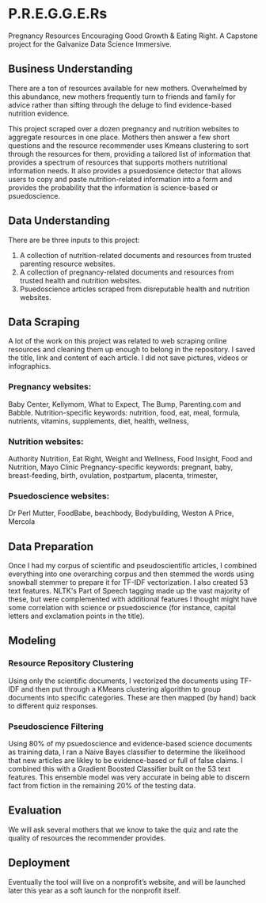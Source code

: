 # P.R.E.G.G.E.Rs
Pregnancy Resources Encouraging Good Growth & Eating Right. A Capstone project for the Galvanize Data Science Immersive.

## Business Understanding

There are a ton of resources available for new mothers. Overwhelmed by this abundance, new mothers frequently turn to friends and family for advice rather than sifting through the deluge to find evidence-based nutrition evidence.

This project scraped over a dozen pregnancy and nutrition websites to aggregate resources in one place.  Mothers then answer a few short questions and the resource recommender uses Kmeans clustering to sort through the resources for them, providing a tailored list of information that provides a spectrum of resources that supports mothers nutritional information needs. It also provides a psuedosience detector that allows users to copy and paste nutrition-related information into a form and provides the probability that the information is science-based or psuedoscience.

## Data Understanding

There are be three inputs to this project:
1. A collection of nutrition-related documents and resources from trusted parenting resource websites.
2. A collection of pregnancy-related documents and resources from trusted health and nutrition websites.
3. Psuedoscience articles scraped from disreputable health and nutrition websites.

## Data Scraping
A lot of the work on this project was related to web scraping online resources and cleaning them up enough to belong in the repository. I saved the title, link and content of each article. I did not save pictures, videos or infographics.

### Pregnancy websites:
Baby Center, Kellymom, What to Expect, The Bump, Parenting.com and Babble.
Nutrition-specific keywords: nutrition, food, eat, meal, formula, nutrients, vitamins, supplements, diet, health, wellness,

### Nutrition websites:
Authority Nutrition, Eat Right, Weight and Wellness, Food Insight, Food and Nutrition, Mayo Clinic
Pregnancy-specific keywords: pregnant, baby, breast-feeding, birth, ovulation, postpartum, placenta, trimester,

### Psuedoscience websites:
Dr Perl Mutter, FoodBabe, beachbody, Bodybuilding, Weston A Price, Mercola

## Data Preparation
Once I had my corpus of scientific and pseudoscientific articles,  I combined everything into one overarching corpus and then stemmed the words using snowball stemmer to prepare it for TF-IDF vectorization.
I also created 53 text features. NLTK's Part of Speech tagging made up the vast majority of these, but were complemented with additional features I thought might have some correlation with science or psuedoscience (for instance, capital letters and exclamation points in the title).

## Modeling
### Resource Repository Clustering
Using only the scientific documents, I vectorized the documents using TF-IDF and then put through a KMeans clustering algorithm to group documents into specific categories. These are then mapped (by hand) back to different quiz responses.

### Pseudoscience Filtering
Using 80% of my psuedoscience and evidence-based science documents as training data, I ran a Naive Bayes classifier to determine the likelihood that new articles are likley to be evidence-based or full of false claims. I combined this with a Gradient Boosted Classifier built on the 53 text features. This ensemble model was very accurate in being able to discern fact from fiction in the remaining 20% of the testing data.

## Evaluation
We will ask several mothers that we know to take the quiz and rate the quality of resources the recommender provides.


## Deployment
Eventually the tool will live on a nonprofit’s website, and will be launched later this year as a soft launch for the nonprofit itself.
